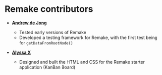 # Remake contributors

- **[Andrew de Jong](https://gitlab.com/android4682)**

  - Tested early versions of Remake
  - Developed a testing framework for Remake, with the first test being for `getDataFromRootNode()`

- **[Alyssa X](https://alyssax.com/)**

  - Designed and built the HTML and CSS for the Remake starter application (KanBan Board)
